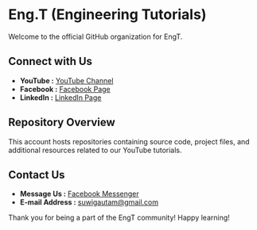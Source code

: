 # Eng.T (Engineering Tutorials)

Welcome to the official GitHub organization for EngT.

## Connect with Us

-   **YouTube :** [YouTube Channel](https://www.youtube.com/@%E0%A4%87%E0%A4%8F%E0%A4%A8%E0%A4%9C%E0%A5%80%E0%A4%9F%E0%A5%80)
-   **Facebook :** [Facebook Page](https://www.facebook.com/engtofficial/)
-   **LinkedIn :** [LinkedIn Page](https://www.linkedin.com/company/engtofficial)

## Repository Overview

This account hosts repositories containing source code, project files, and additional resources related to our YouTube tutorials.

## Contact Us

-   **Message Us :** [Facebook Messenger](https://m.me/engtofficial)
-   **E-mail Address :** [suwigautam@gmail.com](mailto:suwigautam@gmail.com)

Thank you for being a part of the EngT community! Happy learning!
